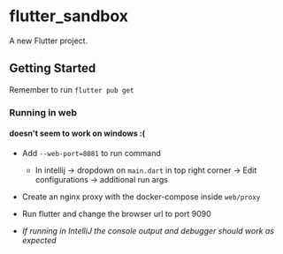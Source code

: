 # flutter_sandbox

A new Flutter project.

## Getting Started
Remember to run  `flutter pub get`

### Running in web
#### doesn't seem to work on windows :(
* Add `--web-port=8081` to run command
    * In intellij -> dropdown on `main.dart` in top right corner -> Edit  configurations -> additional run args
* Create an nginx proxy with the docker-compose inside `web/proxy`

* Run flutter and change the browser url to port 9090
* _If running in IntelliJ the console output and debugger should work as expected_